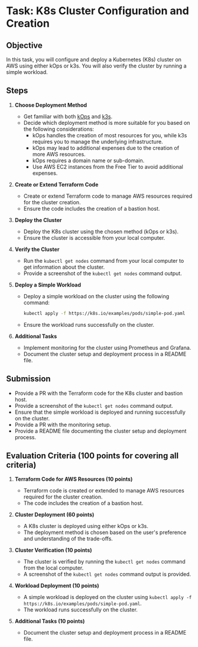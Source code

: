 # Task: K8s Cluster Configuration and Creation

## Objective

In this task, you will configure and deploy a Kubernetes (K8s) cluster on AWS using either kOps or k3s. You will also verify the cluster by running a simple workload.

## Steps

1. **Choose Deployment Method**
   - Get familiar with both [kOps](https://kops.sigs.k8s.io/) and [k3s](https://k3s.io/).
   - Decide which deployment method is more suitable for you based on the following considerations:
     - kOps handles the creation of most resources for you, while k3s requires you to manage the underlying infrastructure.
     - kOps may lead to additional expenses due to the creation of more AWS resources.
     - kOps requires a domain name or sub-domain.
     - Use AWS EC2 instances from the Free Tier to avoid additional expenses.

2. **Create or Extend Terraform Code**
   - Create or extend Terraform code to manage AWS resources required for the cluster creation.
   - Ensure the code includes the creation of a bastion host.

3. **Deploy the Cluster**
   - Deploy the K8s cluster using the chosen method (kOps or k3s).
   - Ensure the cluster is accessible from your local computer.

4. **Verify the Cluster**
   - Run the `kubectl get nodes` command from your local computer to get information about the cluster.
   - Provide a screenshot of the `kubectl get nodes` command output.

5. **Deploy a Simple Workload**
   - Deploy a simple workload on the cluster using the following command:
     ```sh
     kubectl apply -f https://k8s.io/examples/pods/simple-pod.yaml
     ```
   - Ensure the workload runs successfully on the cluster.

6. **Additional Tasks**
   - Implement monitoring for the cluster using Prometheus and Grafana.
   - Document the cluster setup and deployment process in a README file.

## Submission

- Provide a PR with the Terraform code for the K8s cluster and bastion host.
- Provide a screenshot of the `kubectl get nodes` command output.
- Ensure that the simple workload is deployed and running successfully on the cluster.
- Provide a PR with the monitoring setup.
- Provide a README file documenting the cluster setup and deployment process.

## Evaluation Criteria (100 points for covering all criteria)

1. **Terraform Code for AWS Resources (10 points)**
   - Terraform code is created or extended to manage AWS resources required for the cluster creation.
   - The code includes the creation of a bastion host.

2. **Cluster Deployment (60 points)**
   - A K8s cluster is deployed using either kOps or k3s.
   - The deployment method is chosen based on the user's preference and understanding of the trade-offs.

3. **Cluster Verification (10 points)**
   - The cluster is verified by running the `kubectl get nodes` command from the local computer.
   - A screenshot of the `kubectl get nodes` command output is provided.

4. **Workload Deployment (10 points)**
   - A simple workload is deployed on the cluster using `kubectl apply -f https://k8s.io/examples/pods/simple-pod.yaml`.
   - The workload runs successfully on the cluster.

5. **Additional Tasks (10 points)**
   - Document the cluster setup and deployment process in a README file.